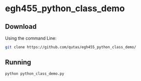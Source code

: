 # egh455_python_class_demo

## Download
Using the command Line:
```sh
git clone https://github.com/qutas/egh455_python_class_demo/
```

## Running
```sh
python python_class_demo.py
```

